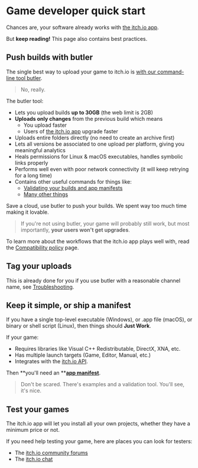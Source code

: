 # Game developer quick start

Chances are, your software already works with [the itch.io app](https://itch.io/app).

But **keep reading!** This page also contains best practices.

## Push builds with butler

The single best way to upload your game to itch.io is [with our command-line tool butler](https://itch.io/docs/butler).

> No, really.

The butler tool:

* Lets you upload builds **up to 30GB** \(the web limit is 2GB\)
* **Uploads only changes** from the previous build which means
  * You upload faster
  * Users of [the itch.io app](https://itch.io/app) upgrade faster
* Uploads entire folders directly \(no need to create an archive first\)
* Lets all versions be associated to one upload per platform, giving you meaningful analytics
* Heals permissions for Linux & macOS executables, handles symbolic links properly
* Performs well even with poor network connectivity \(it will keep retrying for a long time\)
* Contains other useful commands for things like:
  * [Validating your builds and app manifests](/integrating/manifest/validating-your-manifest.md)
  * [Many other things](https://itch.io/docs/butler/utilities.html)

Save a cloud, use butler to push your builds. We spent way too much time making it lovable.

> If you're not using butler, your game will probably still work, but most importantly, **your users won't get upgrades**.

To learn more about the workflows that the itch.io app plays well with, read the [Compatibility policy](/integrating/compatibility-policy.md) page.

## Tag your uploads

This is already done for you if you use butler with a reasonable channel name, see [Troubleshooting](/integrating/troubleshooting-guide.md).

## Keep it simple, or ship a manifest

If you have a single top-level executable \(Windows\), or .app file \(macOS\), or binary or shell script \(Linux\), then things should **Just Work**.

If your game:

* Requires libraries like Visual C++ Redistributable, DirectX, XNA, etc.
* Has multiple launch targets \(Game, Editor, Manual, etc.\)
* Integrates with the [itch.io API](https://itch.io/docs/api/overview).

Then **you'll need an **[**app manifest**](/integrating/manifest.md).

> Don't be scared. There's examples and a validation tool. You'll see, it's nice.

## Test your games

The itch.io app will let you install all your own projects, whether they have a minimum price or not.

If you need help testing your game, here are places you can look for testers:

* The [itch.io community forums](https://itch.io/community)
* The [itch.io chat](https://itch.io/chat)



